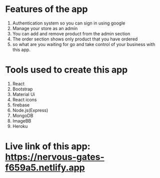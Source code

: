 # Features of the app

1. Authentication system so you can sign in using google
2. Manage your store as an admin
3. You can add and remove product from the admin section
4. The order section shows only product that you have ordered
5. so what are you waiting for go and take control of your business with this app.

# Tools used to create this app

1. React
2. Bootstrap
3. Material Ui
4. React icons
5. firebase
6. Node.js(Express)
7. MongoDB
8. ImageBB
9. Heroku

# Live link of this app: https://nervous-gates-f659a5.netlify.app
